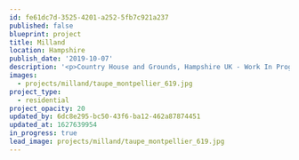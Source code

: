 ```yaml
---
id: fe61dc7d-3525-4201-a252-5fb7c921a237
published: false
blueprint: project
title: Milland
location: Hampshire
publish_date: '2019-10-07'
description: '<p>Country House and Grounds, Hampshire UK - Work In Progress - <em>due Spring 2021</em></p>'
images:
  - projects/milland/taupe_montpellier_619.jpg
project_type:
  - residential
project_opacity: 20
updated_by: 6dc8e295-bc50-43f6-ba12-462a87874451
updated_at: 1627639954
in_progress: true
lead_image: projects/milland/taupe_montpellier_619.jpg
---
```

